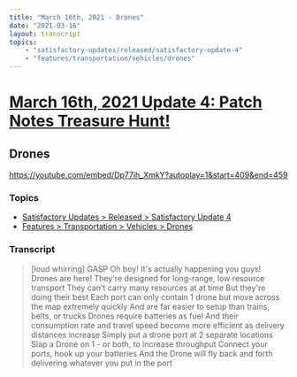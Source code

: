```yaml
---
title: "March 16th, 2021 - Drones"
date: "2021-03-16"
layout: transcript
topics: 
    - "satisfactory-updates/released/satisfactory-update-4"
    - "features/transportation/vehicles/drones"
---
```

# [March 16th, 2021 Update 4: Patch Notes Treasure Hunt!](../2021-03-16.md)
## Drones
https://youtube.com/embed/Dp77ih_XmkY?autoplay=1&start=409&end=459
### Topics
* [Satisfactory Updates > Released > Satisfactory Update 4](../topics/satisfactory-updates/released/satisfactory-update-4.md)
* [Features > Transportation > Vehicles > Drones](../topics/features/transportation/vehicles/drones.md)

### Transcript

> [loud whirring]
> GASP
> Oh boy! It's actually happening you guys!
> Drones are here!
> They're designed for long-range, low resource transport
> They can't carry many resources at at time
> But they're doing their best
> Each port can only contain 1 drone but move
> across the map extremely quickly
> And are far easier to setup than trains, belts, or trucks
> Drones require batteries as fuel
> And their consumption rate and travel speed become
> more efficient as delivery distances increase
> Simply put a drone port at 2 separate locations
> Slap a Drone on 1 - or both, to increase throughput
> Connect your ports, hook up your batteries
> And the Drone will fly back and forth delivering
> whatever you put in the port
